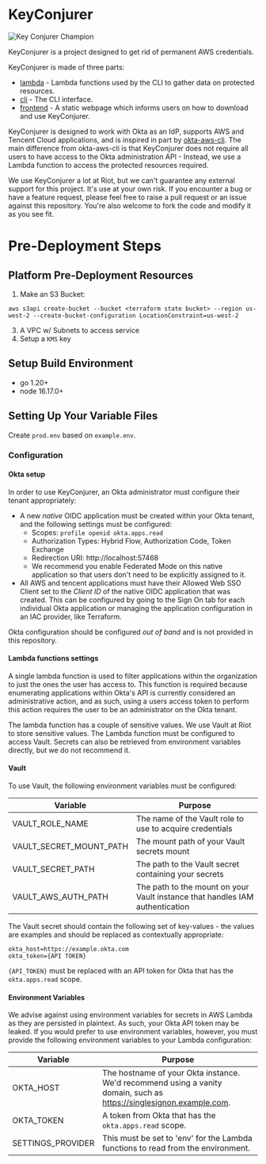 # KeyConjurer

![Key Conjurer Champion](docs/champion.png)

KeyConjurer is a project designed to get rid of permanent AWS credentials.

KeyConjurer is made of three parts:

- [lambda](./lambda/) - Lambda functions used by the CLI to gather data on protected resources.
- [cli](./cli/) - The CLI interface.
- [frontend](./frontend/) - A static webpage which informs users on how to download and use KeyConjurer.

KeyConjurer is designed to work with Okta as an IdP, supports AWS and Tencent Cloud applications, and is inspired in part by [okta-aws-cli](https://github.com/okta/okta-aws-cli). The main difference from okta-aws-cli is that KeyConjurer does not require all users to have access to the Okta administration API - Instead, we use a Lambda function to access the protected resources required.

We use KeyConjurer a lot at Riot, but we can't guarantee any external support for this project. It's use at your own risk. If you encounter a bug or have a feature request, please feel free to raise a pull request or an issue against this repository. You're also welcome to fork the code and modify it as you see fit.


# Pre-Deployment Steps

## Platform Pre-Deployment Resources

1. Make an S3 Bucket:

```
aws s3api create-bucket --bucket <terraform state bucket> --region us-west-2 --create-bucket-configuration LocationConstraint=us-west-2
```

3. A VPC w/ Subnets to access service
4. Setup a `KMS` key

## Setup Build Environment

- go 1.20+
- node 16.17.0+

## Setting Up Your Variable Files

Create `prod.env` based on `example.env`.

### Configuration

#### Okta setup

In order to use KeyConjurer, an Okta administrator must configure their tenant appropriately:

* A new _native_ OIDC application must be created within your Okta tenant, and the following settings must be configured:
  * Scopes: `profile openid okta.apps.read`
  * Authorization Types: Hybrid Flow, Authorization Code, Token Exchange
  * Redirection URI: http://localhost:57468
  * We recommend you enable Federated Mode on this native application so that users don't need to be explicitly assigned to it.
* All AWS and tencent applications must have their Allowed Web SSO Client set to the _Client ID_ of the native OIDC application that was created. This can be configured by going to the Sign On tab for each individual Okta application or managing the application configuration in an IAC provider, like Terraform.

Okta configuration should be configured _out of band_ and is not provided in this repository.

#### Lambda functions settings

A single lambda function is used to filter applications within the organization to just the ones the user has access to. This function is required because enumerating applications within Okta's API is currently considered an administrative action, and as such, using a users access token to perform this action requires the user to be an administrator on the Okta tenant.

The lambda function has a couple of sensitive values. We use Vault at Riot to store sensitive values. The Lambda function must be configured to access Vault. Secrets can also be retrieved from environment variables directly, but we do not recommend it.

#### Vault

To use Vault, the following environment variables must be configured:

| Variable          | Purpose                                                           |
| ----------------- | ----------------------------------------------------------------- |
| VAULT_ROLE_NAME   | The name of the Vault role to use to acquire credentials          |
| VAULT_SECRET_MOUNT_PATH | The mount path of your Vault secrets mount                  |
| VAULT_SECRET_PATH | The path to the Vault secret containing your secrets              |
| VAULT_AWS_AUTH_PATH | The path to the mount on your Vault instance that handles IAM authentication |

The Vault secret should contain the following set of key-values - the values are examples and should be replaced as contextually appropriate:

```
okta_host=https://example.okta.com
okta_token={API TOKEN}
```

`{API_TOKEN}` must be replaced with an API token for Okta that has the `okta.apps.read` scope.

#### Environment Variables

We advise against using environment variables for secrets in AWS Lambda as they are persisted in plaintext. As such, your Okta API token may be leaked. If you would prefer to use environment variables, however, you must provide the following environment variables to your Lambda configuration:

| Variable          | Purpose                                                           |
| ----------------- | ----------------------------------------------------------------- |
| OKTA_HOST | The hostname of your Okta instance. We'd recommend using a vanity domain, such as https://singlesignon.example.com. |
| OKTA_TOKEN | A token from Okta that has the `okta.apps.read` scope. |
| SETTINGS_PROVIDER | This must be set to 'env' for the Lambda functions to read from the environment. |
